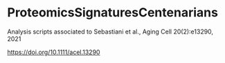 # ProteomicsSignaturesCentenarians
Analysis scripts associated to Sebastiani et al., Aging Cell 20(2):e13290, 2021

https://doi.org/10.1111/acel.13290
